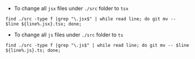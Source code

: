 - To change all `jsx` files under `./src` folder to `tsx`

```
find ./src -type f |grep "\.jsx$" | while read line; do git mv -- $line ${line%.jsx}.tsx; done;
```

- To change all `js` files under `./src` folder to `ts`

```
find ./src -type f |grep "\.js$" | while read line; do git mv -- $line ${line%.js}.ts; done;
```
